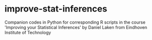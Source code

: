 # improve-stat-inferences
Companion codes in Python for corresponding R scripts in the course 'Improving your Statistical Inferences' by Daniel Laken from Eindhoven Institute of Technology
